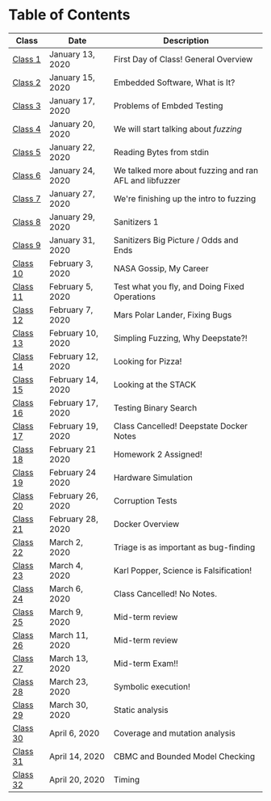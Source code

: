 # Table of Contents
| Class | Date | Description |
|-------|------|-------------|
| [Class 1](./notes/Class01.md) | January 13, 2020 | First Day of Class! General Overview |
| [Class 2](./notes/Class02.md) | January 15, 2020 | Embedded Software, What is It? |
| [Class 3](./notes/Class03.md) | January 17, 2020 | Problems of Embded Testing |
| [Class 4](./notes/Class04.md) | January 20, 2020 | We will start talking about *fuzzing* |
| [Class 5](./notes/Class05.md) | January 22, 2020 | Reading Bytes from stdin |
| [Class 6](./notes/Class06.md) | January 24, 2020 | We talked more about fuzzing and ran AFL and libfuzzer |
| [Class 7](./notes/Class07.md) | January 27, 2020 | We're finishing up the intro to fuzzing |
| [Class 8](./notes/Class08.md) | January 29, 2020 | Sanitizers 1 |
| [Class 9](./notes/Class09.md) | January 31, 2020 | Sanitizers Big Picture / Odds and Ends |
| [Class 10](./notes/Class10.md) | February 3, 2020 | NASA Gossip, My Career |
| [Class 11](./notes/Class11.md) | February 5, 2020 | Test what you fly, and Doing Fixed Operations |
| [Class 12](./notes/Class12.md) | February 7, 2020 | Mars Polar Lander, Fixing Bugs |
| [Class 13](./notes/Class13.md) | February 10, 2020 | Simpling Fuzzing, Why Deepstate?! |
| [Class 14](./notes/Class14.md) | February 12, 2020 | Looking for Pizza! |
| [Class 15](./notes/Class15.md) | February 14, 2020 | Looking at the STACK |
| [Class 16](./notes/Class16.md) | February 17, 2020 | Testing Binary Search |
| [Class 17](./notes/Class17.md) | February 19, 2020 | Class Cancelled! Deepstate Docker Notes |
| [Class 18](./notes/Class18.md) | February 21 2020 | Homework 2 Assigned! |
| [Class 19](./notes/Class19.md) | February 24 2020 | Hardware Simulation |
| [Class 20](./notes/Class20.md) | February 26, 2020 | Corruption Tests |
| [Class 21](./notes/Class21.md) | February 28, 2020 | Docker Overview |
| [Class 22](./notes/Class22.md) | March 2, 2020 | Triage is as important as bug-finding |
| [Class 23](./notes/Class23.md) | March 4, 2020 | Karl Popper, Science is Falsification! |
| [Class 24](./notes/Class24.md) | March 6, 2020 | Class Cancelled! No Notes. |
| [Class 25](./notes/Class25.md) | March 9, 2020 | Mid-term review |
| [Class 26](./notes/Class26.md) | March 11, 2020 | Mid-term review |
| [Class 27](./notes/Class27.md) | March 13, 2020 | Mid-term Exam!! |
| [Class 28](./notes/Class28.md) | March 23, 2020 | Symbolic execution! |
| [Class 29](./notes/Class29.md) | March 30, 2020 | Static analysis |
| [Class 30](./notes/Class30.md) | April 6, 2020 | Coverage and mutation analysis |
| [Class 31](./notes/Class31.md) | April 14, 2020 | CBMC and Bounded Model Checking |
| [Class 32](./notes/Class32.md) | April 20, 2020 | Timing |

